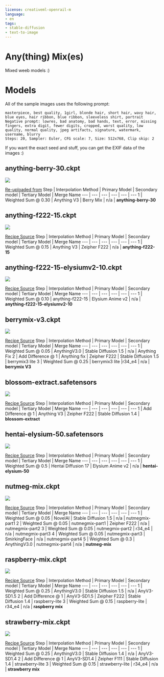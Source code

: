 ```yaml
---
license: creativeml-openrail-m
language:
- en
tags:
- stable-diffusion
- text-to-image
---
```


# Any(thing) Mix(es)
Mixed weeb models :)

# Models

All of the sample images uses the following prompt:

```
masterpiece, best quality, 1girl, blonde hair, short hair, wavy hair, blue eyes, hair ribbon, blue ribbon, sleeveless shirt, portrait
Negative prompt: lowres, bad anatomy, bad hands, text, error, missing fingers, extra digit, fewer digits, cropped, worst quality, low quality, normal quality, jpeg artifacts, signature, watermark, username, blurry
Steps: 20, Sampler: Euler, CFG scale: 7, Size: 512x768, Clip skip: 2
```

If you want the exact seed and stuff, you can get the EXIF data of the images :)


## anything-berry-30.ckpt

![](images/anything-berry.png)

[Re-uploaded from](https://huggingface.co/misobarisic/anything-berrymix)
Step | Interpolation Method | Primary Model | Secondary model | Tertiary Model | Merge Name
 --- | ---                  | ---           | ---             | ---            | ---
1    | Weighted Sum @ 0.30  | Anything V3   | Berry Mix       | n/a            | **anything-berry-30**

## anything-f222-15.ckpt

![](images/anything-f222.png)

[Recipe Source](https://www.reddit.com/r/WaifuDiffusion/comments/zdbs3r/comment/iz0nr48/?utm_source=reddit&utm_medium=web2x&context=3)
Step | Interpolation Method | Primary Model | Secondary model | Tertiary Model | Merge Name
 --- | ---                  | ---           | ---             | ---            | ---
1    | Weighted Sum @ 0.15  | Anything V3   | Zeipher F222 | n/a | **anything-f222-15**
 
## anything-f222-15-elysiumv2-10.ckpt

![](images/anything-f222-elysium.png)

[Recipe Source](https://www.reddit.com/r/WaifuDiffusion/comments/zg1d8x/comment/izei93c/?utm_source=reddit&utm_medium=web2x&context=3)
Step | Interpolation Method | Primary Model | Secondary model | Tertiary Model | Merge Name
 --- | ---                  | ---           | ---             | ---            | ---
1    | Weighted Sum @ 0.10  | anything-f222-15   | Elysium Anime v2 | n/a | **anything-f222-15-elysiumv2-10**

## berrymix-v3.ckpt

![](images/berrymix.png)

[Recipe Source](https://rentry.org/hdgrecipes#berrymix-v3-535d98a3)
Step | Interpolation Method | Primary Model | Secondary model | Tertiary Model | Merge Name
 --- | ---                  | ---           | ---             | ---            | ---
1 	 | Weighted Sum @ 0.05 	| AnythingV3.0 	| Stable Diffusion 1.5 	| n/a 	| Anything Fix
2 	 | Add Difference @ 1 	| Anything fix 	| Zeipher F222 	| Stable Diffusion 1.5 	| berrymix3 lite
3 	 | Weighted Sum @ 0.25 	| berrymix3 lite 	|r34_e4 	| n/a 	| **berrymix V3**

## blossom-extract.safetensors

![](images/blossom-extract.png)

[Recipe Source](https://www.reddit.com/r/StableDiffusion/comments/zk8y50/comment/izyhn8w/?utm_source=reddit&utm_medium=web2x&context=3)
Step | Interpolation Method | Primary Model | Secondary model | Tertiary Model | Merge Name
 --- | ---                  | ---           | ---             | ---            | ---
 1   | Add Difference @ 1   | Anything V3   | Zeipher F222    | Stable Diffusion 1.4 | **blossom-extract**

## hentai-elysium-50.safetensors

![](images/hentai-elysium.png)

[Recipe Source](https://www.reddit.com/r/WaifuDiffusion/comments/zn6wdb/comment/j0fabe6/?utm_source=reddit&utm_medium=web2x&context=3)
Step | Interpolation Method | Primary Model | Secondary model | Tertiary Model | Merge Name
 --- | ---                  | ---           | ---             | ---            | ---
1    | Weighted Sum @ 0.5   | Hentai Diffusion 17   | Elysium Anime v2    | n/a | **hentai-elysium-50**

## nutmeg-mix.ckpt

![](images/nutmeg-mix.png)

[Recipe Source](https://rentry.org/hdgrecipes#nutmegmix-aa3e502b)
Step | Interpolation Method | Primary Model | Secondary model | Tertiary Model | Merge Name
 --- | ---                  | ---           | ---             | ---            | ---
1 	 | Weighted Sum @ 0.05 	| NovelAI 	| Stable Diffusion 1.5 	| n/a 	| nutmegmix-part1
2 	 | Weighted Sum @ 0.05 	| nutmegmix-part1 	| Zeipher F222 	| n/a 	| nutmegmix-part2
3 	 | Weighted Sum @ 0.05 	| nutmegmix-part2 	| r34_e4 	| n/a 	| nutmegmix-part3
4 	 | Weighted Sum @ 0.05 	| nutmegmix-part3 	| SmirkingFace 	| n/a 	| nutmegmix-part4
5 	 | Weighted Sum @ 0.3 	| AnythingV3.0 	| nutmegmix-part4 	| n/a 	| **nutmeg-mix**

## raspberry-mix.ckpt

![](images/raspberry-mix.png)

[Recipe Source](https://rentry.org/hdgrecipes#raspberry-mix-4d202242)
Step | Interpolation Method | Primary Model | Secondary model | Tertiary Model | Merge Name
 --- | ---                  | ---           | ---             | ---            | ---
1 	 | Weighted Sum @ 0.25 	| AnythingV3.0 	| Stable Diffusion 1.5 	| n/a 	| AnyV3-SD1.5
2 	 | Add Difference @ 1 	| AnyV3-SD1.5 	| Zeipher F222 	| Stable Diffusion 1.4 	| raspberry-lite
3 	 | Weighted Sum @ 0.15 	| raspberry-lite 	| r34_e4 	| n/a 	| **raspberry mix**

## strawberry-mix.ckpt

![](images/strawberry-mix.png)

[Recipe Source](https://rentry.org/hdgrecipes#strawberry-mix-e043dfc5)
Step | Interpolation Method | Primary Model | Secondary model | Tertiary Model | Merge Name
 --- | ---                  | ---           | ---             | ---            | ---
1 	 | Weighted Sum @ 0.25 	| AnythingV3.0 	| Stable Diffusion 1.4 	| n/a 	| AnyV3-SD1.4
2 	 | Add Difference @ 1 	| AnyV3-SD1.4 	| Zeipher F111 	| Stable Diffusion 1.4 	| strawberry-lite
3 	 | Weighted Sum @ 0.15 	| strawberry-lite 	| r34_e4 	| n/a 	| **strawberry mix**
